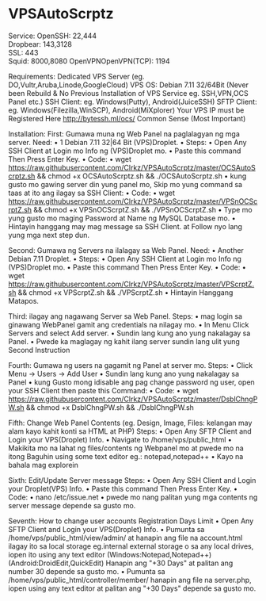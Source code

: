 # VPSAutoScrptz
Service:
OpenSSH: 22,444  
Dropbear: 143,3128  
SSL: 443  
Squid: 8000,8080
OpenVPNOpenVPN(TCP): 1194

Requirements:
Dedicated VPS Server (eg. DO,Vultr,Aruba,Linode,GoogleCloud)
VPS OS: Debian 7.11 32/64Bit (Never been Rebuild & No Previous Installation of VPS Service eg. SSH,VPN,OCS Panel etc.)
SSH Client: eg. Windows(Putty), Android(JuiceSSH)
SFTP Client: eg. Windows(Filezilla,WinSCP), Android(MiXplorer)
Your VPS IP must be Registered Here http://bytessh.ml/ocs/
Common Sense (Most Important)

Installation:
First: Gumawa muna ng Web Panel na paglalagyan ng mga server.
Need:
•	1 Debian 7.11 32|64 Bit (VPS)Droplet.
•	Steps:
•	Open Any SSH Client at Login mo Info ng (VPS)Droplet mo.
•	Paste this command Then Press Enter Key.
•	Code:
•	wget https://raw.githubusercontent.com/Clrkz/VPSAutoScrptz/master/OCSAutoScrptz.sh && chmod +x OCSAutoScrptz.sh && ./OCSAutoScrptz.sh
•	kung gusto mo gawing server din yung panel mo, Skip mo yung command sa taas at ito ang ilagay sa SSH Client:
•	Code:
•	wget https://raw.githubusercontent.com/Clrkz/VPSAutoScrptz/master/VPSnOCScrptZ.sh && chmod +x VPSnOCScrptZ.sh && ./VPSnOCScrptZ.sh
•	Type mo yung gusto mo maging Password at Name ng MySQL Database mo.
•	Hintayin hanggang may mag message sa SSH Client. at Follow nyo lang yung mga next step dun.

Second: Gumawa ng Servers na ilalagay sa Web Panel.
Need:
•	Another Debian 7.11 Droplet.
•	Steps:
•	Open Any SSH Client at Login mo Info ng (VPS)Droplet mo.
•	Paste this command Then Press Enter Key.
•	Code:
•	wget https://raw.githubusercontent.com/Clrkz/VPSAutoScrptz/master/VPScrptZ.sh && chmod +x VPScrptZ.sh && ./VPScrptZ.sh
•	Hintayin Hanggang Matapos.

Third: ilagay ang nagawang Server sa Web Panel.
Steps:
•	mag login sa ginawang WebPanel gamit ang credentials na nilagay mo.
•	In Menu Click Servers and select Add server.
•	Sundin lang kung ano yung nakalagay sa Panel.
•	Pwede ka maglagay ng kahit ilang server sundin lang ulit yung Second Instruction

Fourth: Gumawa ng users na gagamit ng Panel at server mo.
Steps:
•	Click Menu -> Users -> Add User
•	Sundin lang kung ano yung nakalagay sa Panel
•	kung Gusto mong idisable ang pag change password ng user, open your SSH Client then paste this Command:
•	Code:
•	wget https://raw.githubusercontent.com/Clrkz/VPSAutoScrptz/master/DsblChngPW.sh && chmod +x DsblChngPW.sh && ./DsblChngPW.sh

Fifth: Change Web Panel Contents (eg. Design, Image, Files: kelangan may alam kayo kahit konti sa HTML at PHP)
Steps:
•	Open Any SFTP Client and Login your VPS(Droplet) Info.
•	Navigate to /home/vps/public_html
•	Makikita mo na lahat ng files/contents ng Webpanel mo at pwede mo na itong Baguhin using some text editor eg.: notepad,notepad++
•	Kayo na bahala mag explorein

Sixth: Edit/Update Server message
Steps: 
•	Open Any SSH Client and Login your Droplet(VPS) Info.
•	Paste this command Then Press Enter Key.
•	Code:
•	nano /etc/issue.net
•	pwede mo nang palitan yung mga contents ng server message depende sa gusto mo.

Seventh: How to change user accounts Registration Days Limit
•	Open Any SFTP Client and Login your VPS(Droplet) Info.
•	Pumunta sa /home/vps/public_html/view/admin/ at hanapin ang file na account.html ilagay ito sa local storage eg.internal external storage o sa any local drives, iopen ito using any text editor (Windows:Notepad,Notepad++)(Android:DroidEdit,QuickEdit) Hanapin ang "+30 Days" at palitan ang number 30 depende sa gusto mo.
•	Pumunta sa /home/vps/public_html/controller/member/ hanapin ang file na server.php, iopen using any text editor at palitan ang "+30 Days" depende sa gusto mo.


